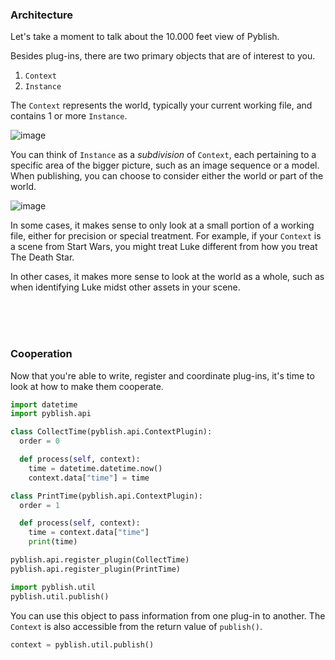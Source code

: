 ### Architecture

Let's take a moment to talk about the 10.000 feet view of Pyblish.

Besides plug-ins, there are two primary objects that are of interest to you.

1. `Context`
2. `Instance`

The `Context` represents the world, typically your current working file, and contains 1 or more `Instance`.

![image](https://cloud.githubusercontent.com/assets/2152766/12515123/ac0ec266-c11e-11e5-803f-8e83fac3b20d.png)


You can think of `Instance` as a *subdivision* of `Context`, each pertaining to a specific area of the bigger picture, such as an image sequence or a model. When publishing, you can choose to consider either the world or part of the world.

![image](https://cloud.githubusercontent.com/assets/2152766/12515132/b6693872-c11e-11e5-911d-43387571751a.png)

In some cases, it makes sense to only look at a small portion of a working file, either for precision or special treatment. For example, if your `Context` is a scene from Start Wars, you might treat Luke different from how you treat The Death Star.

In other cases, it makes more sense to look at the world as a whole, such as when identifying Luke midst other assets in your scene.

<br>
<br>
<br>

### Cooperation

Now that you're able to write, register and coordinate plug-ins, it's time to look at how to make them cooperate.

```python
import datetime
import pyblish.api

class CollectTime(pyblish.api.ContextPlugin):
  order = 0

  def process(self, context):
    time = datetime.datetime.now()
    context.data["time"] = time

class PrintTime(pyblish.api.ContextPlugin):
  order = 1

  def process(self, context):
    time = context.data["time"]
    print(time)

pyblish.api.register_plugin(CollectTime)
pyblish.api.register_plugin(PrintTime)

import pyblish.util
pyblish.util.publish()
```

You can use this object to pass information from one plug-in to another. The `Context` is also accessible from the return value of `publish()`.

```python
context = pyblish.util.publish()
```